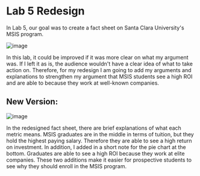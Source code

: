 # Lab 5 Redesign

In Lab 5, our goal was to create a fact sheet on Santa Clara University's MSIS program. 

![image](https://user-images.githubusercontent.com/32119820/32479345-4041ac0a-c33e-11e7-9533-a581440ebe24.png)

In this lab, it could be improved if it was more clear on what my argument was. If I left it as is, the audience wouldn't have a clear idea of what to take action on. Therefore, for my redesign I am going to add my arguments and explanations to strengthen my argument that MSIS students see a high ROI and are able to because they work at well-known companies.

## New Version:

![image](https://user-images.githubusercontent.com/32119820/32686119-3cfa6d16-c654-11e7-9313-c091b40c01a9.png)

In the redesigned fact sheet, there are brief explanations of what each metric means. MSIS graduates are in the middle in terms of tuition, but they hold the highest paying salary. Therefore they are able to see a high return on investment. In addition, I added in a short note for the pie chart at the bottom. Graduates are able to see a high ROI because they work at elite companies. These two additions make it easier for prospective students  to see why they should enroll in the MSIS program. 

